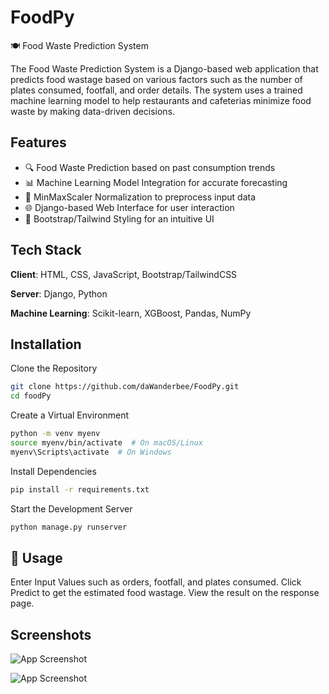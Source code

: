 
# FoodPy

🍽️ Food Waste Prediction System

The Food Waste Prediction System is a Django-based web application that predicts food wastage based on various factors such as the number of plates consumed, footfall, and order details. The system uses a trained machine learning model to help restaurants and cafeterias minimize food waste by making data-driven decisions.
## Features

- 🔍 Food Waste Prediction based on past consumption trends
- 📊 Machine Learning Model Integration for accurate forecasting
- 📂 MinMaxScaler Normalization to preprocess input data
- 🌐 Django-based Web Interface for user interaction
- 🎨 Bootstrap/Tailwind Styling for an intuitive UI


## Tech Stack

**Client**: HTML, CSS, JavaScript, Bootstrap/TailwindCSS

**Server**: Django, Python

**Machine Learning**: Scikit-learn, XGBoost, Pandas, NumPy




## Installation

Clone the Repository

```bash
git clone https://github.com/daWanderbee/FoodPy.git
cd foodPy
```
Create a Virtual Environment

```bash
python -m venv myenv
source myenv/bin/activate  # On macOS/Linux
myenv\Scripts\activate  # On Windows
```

Install Dependencies

```bash
pip install -r requirements.txt

```
Start the Development Server

```bash
python manage.py runserver
```
## 📌 Usage

Enter Input Values such as orders, footfall, and plates consumed.
Click Predict to get the estimated food wastage.
View the result on the response page.

## Screenshots

![App Screenshot](https://res.cloudinary.com/wanderbee/image/upload/v1741457531/derybi1xssgf6vcrn50f.png)

![App Screenshot](https://res.cloudinary.com/wanderbee/image/upload/v1741457532/pkb0zwrtnv6bvlemef88.png)
